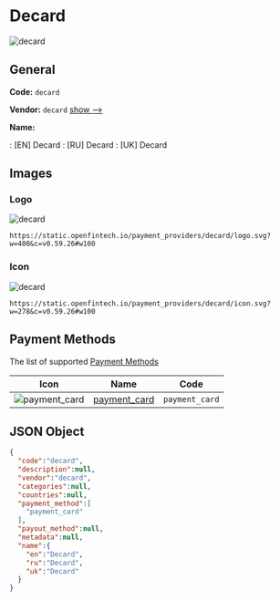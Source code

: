 
# Decard 
![decard](https://static.openfintech.io/payment_providers/decard/logo.svg?w=400&c=v0.59.26#w100)  

## General 
 
**Code:** `decard` 
 
**Vendor:** `decard` [show -->](/vendors/decard/) 
 
**Name:** 
 
:	[EN] Decard 
:	[RU] Decard 
:	[UK] Decard 
 

## Images 

### Logo 
 
![decard](https://static.openfintech.io/payment_providers/decard/logo.svg?w=400&c=v0.59.26#w100)  

```
https://static.openfintech.io/payment_providers/decard/logo.svg?w=400&c=v0.59.26#w100
```  

### Icon 
 
![decard](https://static.openfintech.io/payment_providers/decard/icon.svg?w=278&c=v0.59.26#w100)  

```
https://static.openfintech.io/payment_providers/decard/icon.svg?w=278&c=v0.59.26#w100
```  

## Payment Methods 
 
The list of supported [Payment Methods](/payment-methods/) 

|Icon|Name|Code| 
|:---:|:---:|:---:| 
|![payment_card](https://static.openfintech.io/payment_methods/payment_card/icon.svg?w=278&c=v0.59.26#w100) |[payment_card](/payment-methods/payment_card/)|`payment_card`| 
 

## JSON Object 

```json
{
  "code":"decard",
  "description":null,
  "vendor":"decard",
  "categories":null,
  "countries":null,
  "payment_method":[
    "payment_card"
  ],
  "payout_method":null,
  "metadata":null,
  "name":{
    "en":"Decard",
    "ru":"Decard",
    "uk":"Decard"
  }
}
```  
